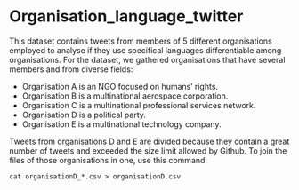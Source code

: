 # Organisation_language_twitter

This dataset contains tweets from members of 5 different organisations employed to analyse if they use specifical languages differentiable among organisations. For the dataset, we gathered organisations that have several members and from diverse fields:

- Organisation A is an NGO focused on humans’ rights.
- Organisation B is a multinational aerospace corporation.
- Organisation C is a multinational professional services network.
- Organisation D is a political party.
- Organisation E is a multinational technology company.

Tweets from organisations D and E are divided because they contain a great number of tweets and exceeded the size limit allowed by Github. To join the files of those organisations in one, use this command:

`cat organisationD_*.csv > organisationD.csv`
